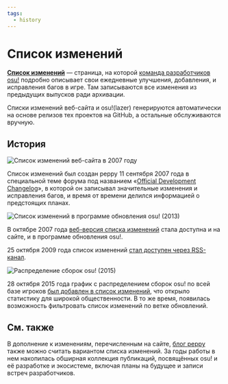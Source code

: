 ```yaml
---
tags:
  - history
---
```


# Список изменений

<!-- for the purpose of learning the history through the Wayback Machine (https://web.archive.org/), the changelog is available at different URLs:
  - http://osu.ppy.sh/?p=changelog
  - http://osu.ppy.sh/p/changelog
--->

**[Список изменений](https://osu.ppy.sh/home/changelog)** — страница, на которой [команда разработчиков osu!](/wiki/People/The_Team/Developers) подробно описывает свои ежедневные улучшения, добавления, и исправления багов в игре. Там записываются все изменения из предыдущих выпусков ради архивации.

Списки изменений веб-сайта и osu!(lazer) генерируются автоматически на основе релизов тех проектов на GitHub, а остальные обслуживаются вручную.

## История

![](img/changelog-web-2007.png "Список изменений веб-сайта в 2007 году")

Список изменений был создан peppy 11 сентября 2007 года в специальной теме форума под названием «[Official Development Changelog](https://osu.ppy.sh/community/forums/topics/15)», в которой он записывал значительные изменения и исправления багов, и время от времени делился информацией о предстоящих планах.

![](img/changelog-osume-2013.png "Список изменений в программе обновления osu! (2013)")

В октябре 2007 года [веб-версия списка изменений](https://osu.ppy.sh/community/forums/posts/2499) стала доступна и на сайте, и в программе обновления osu!.

25 октября 2009 года список изменений [стал доступен через RSS-канал](https://osu.ppy.sh/community/forums/topics/19137).

![](img/build-propagation-graph-2015.png "Распределение сборок osu! (2015)")

28 октября 2015 года график с распределением сборок osu! по всей базе игроков [был добавлен в список изменений](https://web.archive.org/web/20151103161516/http://osu.ppy.sh:80/p/changelog), что открыло статистику для широкой общественности. В то же время, появилась возможность фильтровать список изменений по ветке обновлений.

## См. также

В дополнение к изменениям, перечисленным на сайте, [блог peppy](https://blog.ppy.sh/) также можно считать вариантом списка изменений. За годы работы в нем накопилась обширная коллекция публикаций, посвящённых osu! и её разработке и экосистеме, включая планы на будущее и записи встреч разработчиков.
